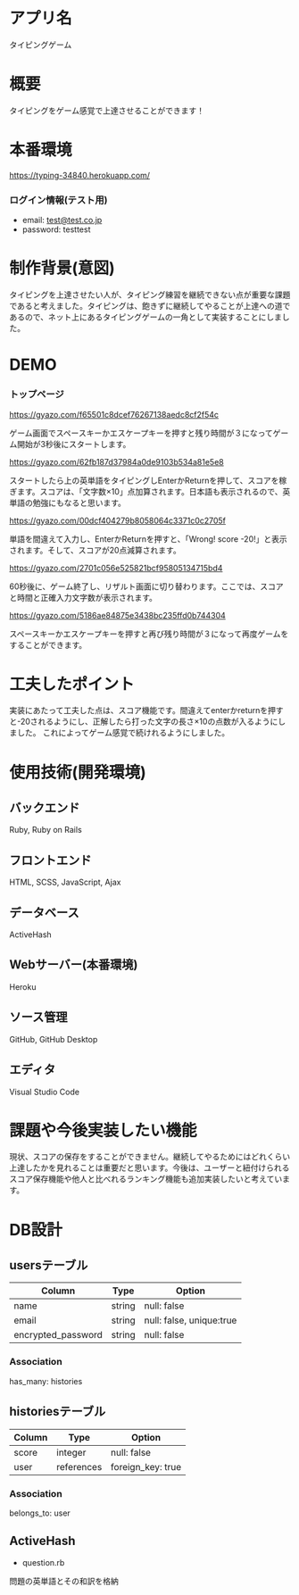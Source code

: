 # アプリ名

タイピングゲーム

# 概要

タイピングをゲーム感覚で上達させることができます！

# 本番環境

https://typing-34840.herokuapp.com/

### ログイン情報(テスト用)

- email: test@test.co.jp
- password: testtest

# 制作背景(意図)

タイピングを上達させたい人が、タイピング練習を継続できない点が重要な課題であると考えました。タイピングは、飽きずに継続してやることが上達への道であるので、ネット上にあるタイピングゲームの一角として実装することにしました。

# DEMO

### トップページ

https://gyazo.com/f65501c8dcef76267138aedc8cf2f54c

ゲーム画面でスペースキーかエスケープキーを押すと残り時間が３になってゲーム開始が3秒後にスタートします。

https://gyazo.com/62fb187d37984a0de9103b534a81e5e8

スタートしたら上の英単語をタイピングしEnterかReturnを押して、スコアを稼ぎます。スコアは、「文字数×10」点加算されます。日本語も表示されるので、英単語の勉強にもなると思います。

https://gyazo.com/00dcf404279b8058064c3371c0c2705f

単語を間違えて入力し、EnterかReturnを押すと、「Wrong! score -20!」と表示されます。そして、スコアが20点減算されます。

https://gyazo.com/2701c056e525821bcf95805134715bd4

60秒後に、ゲーム終了し、リザルト画面に切り替わります。ここでは、スコアと時間と正確入力文字数が表示されます。

https://gyazo.com/5186ae84875e3438bc235ffd0b744304

スペースキーかエスケープキーを押すと再び残り時間が３になって再度ゲームをすることができます。

# 工夫したポイント

実装にあたって工夫した点は、スコア機能です。間違えてenterかreturnを押すと-20されるようにし、正解したら打った文字の長さ×10の点数が入るようにしました。
これによってゲーム感覚で続けれるようにしました。

# 使用技術(開発環境)

## バックエンド
Ruby, Ruby on Rails

## フロントエンド
HTML, SCSS, JavaScript, Ajax

## データベース
ActiveHash

## Webサーバー(本番環境)
Heroku

## ソース管理
GitHub, GitHub Desktop

## エディタ
Visual Studio Code

# 課題や今後実装したい機能
現状、スコアの保存をすることができません。継続してやるためにはどれくらい上達したかを見れることは重要だと思います。今後は、ユーザーと紐付けられるスコア保存機能や他人と比べれるランキング機能も追加実装したいと考えています。

# DB設計

## usersテーブル

| Column             | Type    | Option                   |
| ------------------ | ------- | ------------------------ |
| name               | string  | null: false              |
| email              | string  | null: false, unique:true |
| encrypted_password | string  | null: false              |

### Association
has_many: histories

## historiesテーブル

| Column | Type       | Option            |
| -----  | ---------- | ----------------- |
| score  | integer    | null: false       |
| user   | references | foreign_key: true |

### Association
belongs_to: user

## ActiveHash

- question.rb

問題の英単語とその和訳を格納
